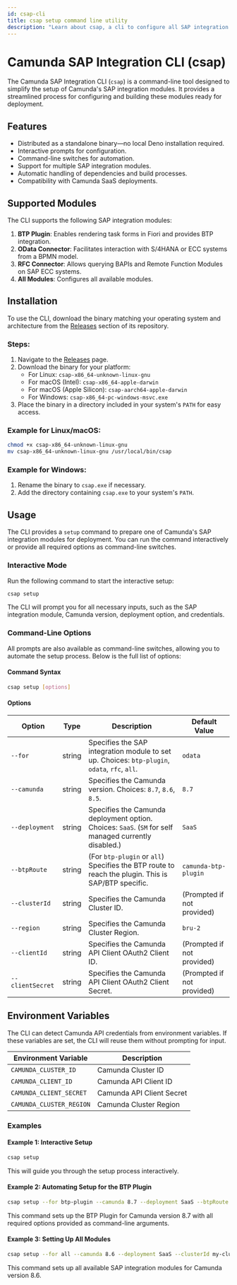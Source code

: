 ```yaml
---
id: csap-cli
title: csap setup command line utility
description: "Learn about csap, a cli to configure all SAP integration artifacts for deployment"
---
```


# Camunda SAP Integration CLI (csap)

The Camunda SAP Integration CLI (`csap`) is a command-line tool designed to simplify the setup of Camunda's SAP integration modules. It provides a streamlined process for configuring and building these modules ready for deployment.

## Features

- Distributed as a standalone binary—no local Deno installation required.
- Interactive prompts for configuration.
- Command-line switches for automation.
- Support for multiple SAP integration modules.
- Automatic handling of dependencies and build processes.
- Compatibility with Camunda SaaS deployments.

## Supported Modules

The CLI supports the following SAP integration modules:

1. **BTP Plugin**: Enables rendering task forms in Fiori and provides BTP integration.
2. **OData Connector**: Facilitates interaction with S/4HANA or ECC systems from a BPMN model.
3. **RFC Connector**: Allows querying BAPIs and Remote Function Modules on SAP ECC systems.
4. **All Modules**: Configures all available modules.

## Installation

To use the CLI, download the binary matching your operating system and architecture from the [Releases](https://github.com/camunda/csap-cli/releases) section of its repository.

### Steps:

1. Navigate to the [Releases](https://github.com/camunda/csap-cli/releases) page.
2. Download the binary for your platform:
   - For Linux: `csap-x86_64-unknown-linux-gnu`
   - For macOS (Intel): `csap-x86_64-apple-darwin`
   - For macOS (Apple Silicon): `csap-aarch64-apple-darwin`
   - For Windows: `csap-x86_64-pc-windows-msvc.exe`
3. Place the binary in a directory included in your system's `PATH` for easy access.

### Example for Linux/macOS:

```bash
chmod +x csap-x86_64-unknown-linux-gnu
mv csap-x86_64-unknown-linux-gnu /usr/local/bin/csap
```

### Example for Windows:

1. Rename the binary to `csap.exe` if necessary.
2. Add the directory containing `csap.exe` to your system's `PATH`.

## Usage

The CLI provides a `setup` command to prepare one of Camunda's SAP integration modules for deployment. You can run the command interactively or provide all required options as command-line switches.

### Interactive Mode

Run the following command to start the interactive setup:

```bash
csap setup
```

The CLI will prompt you for all necessary inputs, such as the SAP integration module, Camunda version, deployment option, and credentials.

### Command-Line Options

All prompts are also available as command-line switches, allowing you to automate the setup process. Below is the full list of options:

#### Command Syntax

```bash
csap setup [options]
```

#### Options

| Option           | Type   | Description                                                                                           | Default Value              |
| ---------------- | ------ | ----------------------------------------------------------------------------------------------------- | -------------------------- |
| `--for`          | string | Specifies the SAP integration module to set up. Choices: `btp-plugin`, `odata`, `rfc`, `all`.         | `odata`                    |
| `--camunda`      | string | Specifies the Camunda version. Choices: `8.7`, `8.6`, `8.5`.                                          | `8.7`                      |
| `--deployment`   | string | Specifies the Camunda deployment option. Choices: `SaaS`. (`SM` for self managed currently disabled.) | `SaaS`                     |
| `--btpRoute`     | string | (For `btp-plugin` or `all`) Specifies the BTP route to reach the plugin. This is SAP/BTP specific.    | `camunda-btp-plugin`       |
| `--clusterId`    | string | Specifies the Camunda Cluster ID.                                                                     | (Prompted if not provided) |
| `--region`       | string | Specifies the Camunda Cluster Region.                                                                 | `bru-2`                    |
| `--clientId`     | string | Specifies the Camunda API Client OAuth2 Client ID.                                                    | (Prompted if not provided) |
| `--clientSecret` | string | Specifies the Camunda API Client OAuth2 Client Secret.                                                | (Prompted if not provided) |

## Environment Variables

The CLI can detect Camunda API credentials from environment variables. If these variables are set, the CLI will reuse them without prompting for input.

| Environment Variable     | Description               |
| ------------------------ | ------------------------- |
| `CAMUNDA_CLUSTER_ID`     | Camunda Cluster ID        |
| `CAMUNDA_CLIENT_ID`      | Camunda API Client ID     |
| `CAMUNDA_CLIENT_SECRET`  | Camunda API Client Secret |
| `CAMUNDA_CLUSTER_REGION` | Camunda Cluster Region    |

### Examples

#### Example 1: Interactive Setup

```bash
csap setup
```

This will guide you through the setup process interactively.

#### Example 2: Automating Setup for the BTP Plugin

```bash
csap setup --for btp-plugin --camunda 8.7 --deployment SaaS --btpRoute my-btp-route --clusterId my-cluster-id --region my-region --clientId my-client-id --clientSecret my-client-secret
```

This command sets up the BTP Plugin for Camunda version 8.7 with all required options provided as command-line arguments.

#### Example 3: Setting Up All Modules

```bash
csap setup --for all --camunda 8.6 --deployment SaaS --clusterId my-cluster-id --region my-region --clientId my-client-id --clientSecret my-client-secret
```

This command sets up all available SAP integration modules for Camunda version 8.6.
